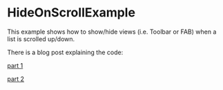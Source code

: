 HideOnScrollExample
===================

This example shows how to show/hide views (i.e. Toolbar or FAB) when a list is scrolled up/down.

There is a blog post explaining the code: 

[part 1](http://mzgreen.github.io/2015/02/15/How-to-hideshow-Toolbar-when-list-is-scroling%28part1%29/)

[part 2](http://mzgreen.github.io/2015/02/28/How-to-hideshow-Toolbar-when-list-is-scrolling%28part2%29/)

